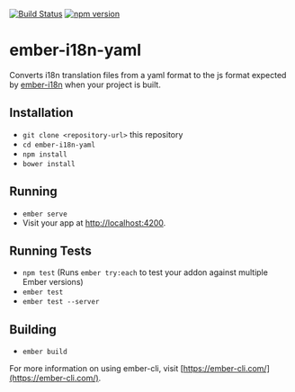 [![Build Status](https://travis-ci.org/aboveproperty/ember-i18n-yaml.svg?branch=develop)](https://travis-ci.org/aboveproperty/ember-i18n-yaml)
[![npm version](https://badge.fury.io/js/ember-i18n-yaml.svg)](http://badge.fury.io/js/ember-i18n-yaml)

# ember-i18n-yaml

Converts i18n translation files from a yaml format to the js format expected by [ember-i18n](https://github.com/jamesarosen/ember-i18n) when your project is built.

## Installation

* `git clone <repository-url>` this repository
* `cd ember-i18n-yaml`
* `npm install`
* `bower install`

## Running

* `ember serve`
* Visit your app at [http://localhost:4200](http://localhost:4200).

## Running Tests

* `npm test` (Runs `ember try:each` to test your addon against multiple Ember versions)
* `ember test`
* `ember test --server`

## Building

* `ember build`

For more information on using ember-cli, visit [https://ember-cli.com/](https://ember-cli.com/).
